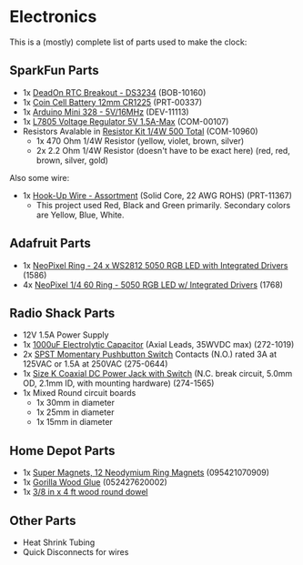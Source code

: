# Electronics

This is a (mostly) complete list of parts used to make the clock:

## SparkFun Parts

- 1x [DeadOn RTC Breakout - DS3234](https://www.sparkfun.com/products/10160) (BOB-10160)
- 1x [Coin Cell Battery 12mm CR1225](https://www.sparkfun.com/products/337) (PRT-00337)
- 1x [Arduino Mini 328 - 5V/16MHz](https://www.sparkfun.com/products/11113) (DEV-11113)
- 1x [L7805 Voltage Regulator 5V 1.5A-Max](https://www.sparkfun.com/products/107) (COM-00107)
- Resistors Avalable in [Resistor Kit 1/4W 500 Total](https://www.sparkfun.com/products/10969) (COM-10960)
  - 1x 470 Ohm 1/4W Resistor (yellow, violet, brown, silver)
  - 2x 2.2 Ohm 1/4W Resistor (doesn't have to be exact here) (red, red, brown, silver, gold)

Also some wire:

- 1x [Hook-Up Wire - Assortment](https://www.sparkfun.com/products/11367) (Solid Core, 22 AWG ROHS) (PRT-11367)
  - This project used Red, Black and Green primarily.  Secondary colors are Yellow, Blue, White.

## Adafruit Parts

- 1x [NeoPixel Ring - 24 x WS2812 5050 RGB LED with Integrated Drivers](https://www.adafruit.com/product/1586) (1586)
- 4x [NeoPixel 1/4 60 Ring - 5050 RGB LED w/ Integrated Drivers](https://www.adafruit.com/product/1768) (1768)

## Radio Shack Parts

- 12V 1.5A Power Supply
- 1x [1000uF Electrolytic Capacitor](https://www.radioshack.com/products/radioshack-1000uf-35v-20-axial-lead-electrolytic-capacitor) (Axial Leads, 35WVDC max) (272-1019)
- 2x [SPST Momentary Pushbutton Switch](https://www.radioshack.com/products/spst-pushbtn-swch) Contacts (N.O.) rated 3A at 125VAC or 1.5A at 250VAC (275-0644)
- 1x [Size K Coaxial DC Power Jack with Switch](https://www.radioshack.com/products/radioshack-size-k-coaxial-dc-power-jack-w-switch) (N.C. break circuit, 5.0mm OD, 2.1mm ID, with mounting hardware) (274-1565)
- 1x Mixed Round circuit boards
  - 1x 30mm in diameter
  - 1x 25mm in diameter
  - 1x 15mm in diameter

## Home Depot Parts

- 1x [Super Magnets, 12 Neodymium Ring Magnets](https://www.homedepot.com/p/MASTER-MAGNETICS-3-8-in-Neodymium-Rare-Earth-Magnet-Discs-12-per-Pack-07090HD/202526371) (095421070909)
- 1x [Gorilla Wood Glue](https://www.homedepot.com/p/Gorilla-8-fl-oz-Wood-Glue-62000/100672167) (052427620002)
- 1x [3/8 in x 4 ft wood round dowel](https://www.homedepot.com/p/3-8-in-x-48-in-Wood-Round-Dowel-HDDH3848/204354371)

## Other Parts

- Heat Shrink Tubing
- Quick Disconnects for wires
